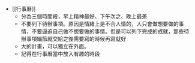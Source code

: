 - [[行事曆]]
	- 分為三個時間段，早上精神最好、下午次之、晚上最差
	- 不要列下待辦事項。原因是情緒上是不合人情的，人只會做想要做的事情，不要逼迫自己做不想要做的事情。但是可以列下完成的成就，那些待辦事項細節就交給之後需要寫的時候再寫就好
	- 大的計畫，可以獨立在外面。
	- 記得在行事曆當中放入有趣的時段